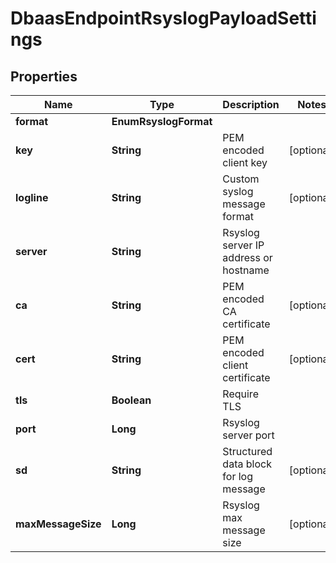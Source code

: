 

# DbaasEndpointRsyslogPayloadSettings


## Properties

| Name | Type | Description | Notes |
|------------ | ------------- | ------------- | -------------|
|**format** | **EnumRsyslogFormat** |  |  |
|**key** | **String** | PEM encoded client key |  [optional] |
|**logline** | **String** | Custom syslog message format |  [optional] |
|**server** | **String** | Rsyslog server IP address or hostname |  |
|**ca** | **String** | PEM encoded CA certificate |  [optional] |
|**cert** | **String** | PEM encoded client certificate |  [optional] |
|**tls** | **Boolean** | Require TLS |  |
|**port** | **Long** | Rsyslog server port |  |
|**sd** | **String** | Structured data block for log message |  [optional] |
|**maxMessageSize** | **Long** | Rsyslog max message size |  [optional] |



